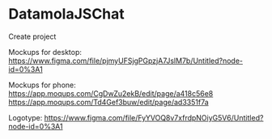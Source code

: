 # DatamolaJSChat
Create project

Mockups for desktop:
https://www.figma.com/file/pjmyUFSjgPGpzjA7JslM7b/Untitled?node-id=0%3A1

Mockups for phone:
https://app.moqups.com/CgDwZu2ekB/edit/page/a418c56e8
https://app.moqups.com/Td4Gef3buw/edit/page/ad3351f7a

Logotype:
https://www.figma.com/file/FyYVOQ8v7xfrdpNOiyG5V6/Untitled?node-id=0%3A1
